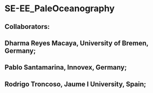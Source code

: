 # SE-EE_PaleOceanography

## Collaborators:
## Dharma Reyes Macaya, University of Bremen, Germany;
## Pablo Santamarina, Innovex, Germany;
## Rodrigo Troncoso, Jaume I University, Spain;
